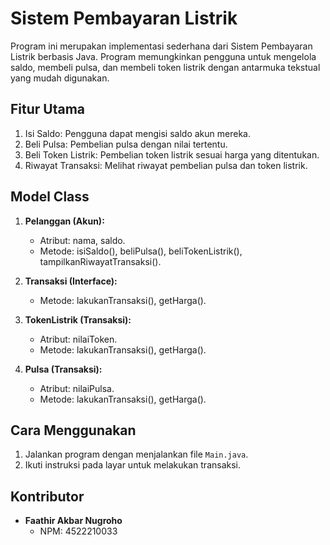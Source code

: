 # Sistem Pembayaran Listrik

Program ini merupakan implementasi sederhana dari Sistem Pembayaran Listrik berbasis Java. Program memungkinkan pengguna untuk mengelola saldo, membeli pulsa, dan membeli token listrik dengan antarmuka tekstual yang mudah digunakan.

## Fitur Utama
1. Isi Saldo: Pengguna dapat mengisi saldo akun mereka.
2. Beli Pulsa: Pembelian pulsa dengan nilai tertentu.
3. Beli Token Listrik: Pembelian token listrik sesuai harga yang ditentukan.
4. Riwayat Transaksi: Melihat riwayat pembelian pulsa dan token listrik.

## Model Class
1. **Pelanggan (Akun):**
   - Atribut: nama, saldo.
   - Metode: isiSaldo(), beliPulsa(), beliTokenListrik(), tampilkanRiwayatTransaksi().

2. **Transaksi (Interface):**
   - Metode: lakukanTransaksi(), getHarga().

3. **TokenListrik (Transaksi):**
   - Atribut: nilaiToken.
   - Metode: lakukanTransaksi(), getHarga().

4. **Pulsa (Transaksi):**
   - Atribut: nilaiPulsa.
   - Metode: lakukanTransaksi(), getHarga().

## Cara Menggunakan
1. Jalankan program dengan menjalankan file `Main.java`.
2. Ikuti instruksi pada layar untuk melakukan transaksi.

## Kontributor
- **Faathir Akbar Nugroho**
  - NPM: 4522210033
